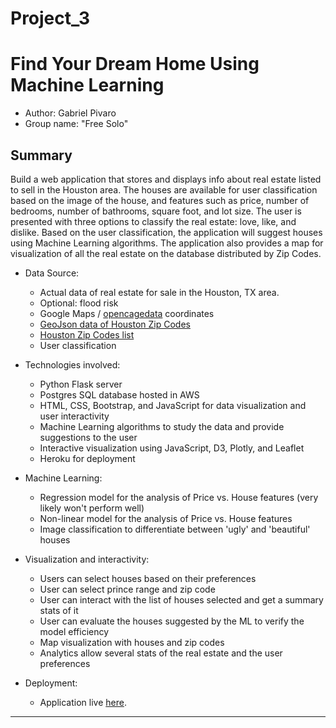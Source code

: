 # Project_3


# Find Your Dream Home Using Machine Learning

* Author: Gabriel Pivaro
* Group name: "Free Solo"

## Summary

Build a web application that stores and displays info about real estate listed to sell in the Houston area. The houses are available for user classification based on the image of the house, and features such as price, number of bedrooms, number of bathrooms, square foot, and lot size. The user is presented with three options to classify the real estate: love, like, and dislike. Based on the user classification, the application will suggest houses using Machine Learning algorithms. The application also provides a map for visualization of all the real estate on the database distributed by Zip Codes. 

* Data Source: 
    * Actual data of real estate for sale in the Houston, TX area.
    * Optional: flood risk
    * Google Maps / [opencagedata](https://opencagedata.com/api) coordinates 
    * [GeoJson data of Houston Zip Codes](https://raw.githubusercontent.com/OpenDataDE/State-zip-code-GeoJSON/master/tx_texas_zip_codes_geo.min.json)
    * [Houston Zip Codes list](https://www.zip-codes.com/city/tx-houston.asp)
    * User classification

* Technologies involved:
    * Python Flask server
    * Postgres SQL database hosted in AWS
    * HTML, CSS, Bootstrap, and JavaScript for data visualization and user interactivity
    * Machine Learning algorithms to study the data and provide suggestions to the user
    * Interactive visualization using JavaScript, D3, Plotly, and Leaflet
    * Heroku for deployment

* Machine Learning:
    * Regression model for the analysis of Price vs. House features (very likely won't perform well)
    * Non-linear model for the analysis of Price vs. House features
    * Image classification to differentiate between 'ugly' and 'beautiful' houses

* Visualization and interactivity:
    * Users can select houses based on their preferences
    * User can select prince range and zip code
    * User can interact with the list of houses selected and get a summary stats of it
    * User can evaluate the houses suggested by the ML to verify the model efficiency
    * Map visualization with houses and zip codes
    * Analytics allow several stats of the real estate and the user preferences



* Deployment:
    * Application live [here](http://find-your-dream-home.herokuapp.com/).




---
